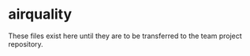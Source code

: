 # airquality

These files exist here until they are to be transferred to the team project repository.
